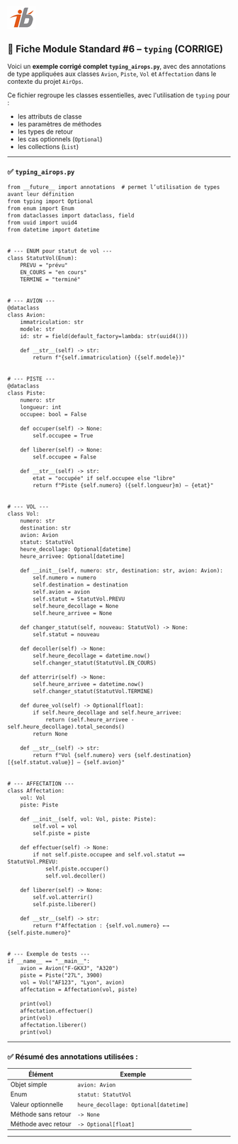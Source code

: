 ![Logo](images\logo.png)


## 🧩 Fiche Module Standard #6 – `typing` (CORRIGE)

Voici un **exemple corrigé complet `typing_airops.py`**, avec des annotations de type appliquées aux classes `Avion`, `Piste`, `Vol` et `Affectation` dans le contexte du projet `AirOps`.

Ce fichier regroupe les classes essentielles, avec l'utilisation de `typing` pour :

* les attributs de classe
* les paramètres de méthodes
* les types de retour
* les cas optionnels (`Optional`)
* les collections (`List`)

---

### ✅ `typing_airops.py`

```
from __future__ import annotations  # permet l’utilisation de types avant leur définition
from typing import Optional
from enum import Enum
from dataclasses import dataclass, field
from uuid import uuid4
from datetime import datetime


# --- ENUM pour statut de vol ---
class StatutVol(Enum):
    PREVU = "prévu"
    EN_COURS = "en cours"
    TERMINE = "terminé"


# --- AVION ---
@dataclass
class Avion:
    immatriculation: str
    modele: str
    id: str = field(default_factory=lambda: str(uuid4()))

    def __str__(self) -> str:
        return f"{self.immatriculation} ({self.modele})"


# --- PISTE ---
@dataclass
class Piste:
    numero: str
    longueur: int
    occupee: bool = False

    def occuper(self) -> None:
        self.occupee = True

    def liberer(self) -> None:
        self.occupee = False

    def __str__(self) -> str:
        etat = "occupée" if self.occupee else "libre"
        return f"Piste {self.numero} ({self.longueur}m) – {etat}"


# --- VOL ---
class Vol:
    numero: str
    destination: str
    avion: Avion
    statut: StatutVol
    heure_decollage: Optional[datetime]
    heure_arrivee: Optional[datetime]

    def __init__(self, numero: str, destination: str, avion: Avion):
        self.numero = numero
        self.destination = destination
        self.avion = avion
        self.statut = StatutVol.PREVU
        self.heure_decollage = None
        self.heure_arrivee = None

    def changer_statut(self, nouveau: StatutVol) -> None:
        self.statut = nouveau

    def decoller(self) -> None:
        self.heure_decollage = datetime.now()
        self.changer_statut(StatutVol.EN_COURS)

    def atterrir(self) -> None:
        self.heure_arrivee = datetime.now()
        self.changer_statut(StatutVol.TERMINE)

    def duree_vol(self) -> Optional[float]:
        if self.heure_decollage and self.heure_arrivee:
            return (self.heure_arrivee - self.heure_decollage).total_seconds()
        return None

    def __str__(self) -> str:
        return f"Vol {self.numero} vers {self.destination} [{self.statut.value}] – {self.avion}"


# --- AFFECTATION ---
class Affectation:
    vol: Vol
    piste: Piste

    def __init__(self, vol: Vol, piste: Piste):
        self.vol = vol
        self.piste = piste

    def effectuer(self) -> None:
        if not self.piste.occupee and self.vol.statut == StatutVol.PREVU:
            self.piste.occuper()
            self.vol.decoller()

    def liberer(self) -> None:
        self.vol.atterrir()
        self.piste.liberer()

    def __str__(self) -> str:
        return f"Affectation : {self.vol.numero} ←→ {self.piste.numero}"


# --- Exemple de tests ---
if __name__ == "__main__":
    avion = Avion("F-GKXJ", "A320")
    piste = Piste("27L", 3900)
    vol = Vol("AF123", "Lyon", avion)
    affectation = Affectation(vol, piste)

    print(vol)
    affectation.effectuer()
    print(vol)
    affectation.liberer()
    print(vol)
```

---

### ✅ Résumé des annotations utilisées :

| Élément             | Exemple                               |
| ------------------- | ------------------------------------- |
| Objet simple        | `avion: Avion`                        |
| Enum                | `statut: StatutVol`                   |
| Valeur optionnelle  | `heure_decollage: Optional[datetime]` |
| Méthode sans retour | `-> None`                             |
| Méthode avec retour | `-> Optional[float]`                  |

---
